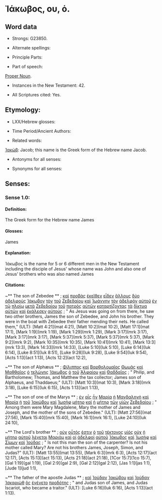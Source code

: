 # Ἰάκωβος, ου, ὁ.

<!-- Status: S3=Needs2ndReview-->
<!-- Lexica used for edits: BDAG, LN, FFM, A-S  -->

## Word data

* Strongs: G23850.


* Alternate spellings:


* Principle Parts: 


* Part of speech: 

[Proper Noun](http://ugg.readthedocs.io/en/latest/proper_noun.html).

* Instances in the New Testament: 42.

* All Scriptures cited: Yes.

## Etymology: 


* LXX/Hebrew glosses: 


* Time Period/Ancient Authors: 


* Related words: 

[Ἰακώβ](..\G23840\01.md): Jacob; this name is the Greek form of the Hebrew name Jacob.

* Antonyms for all senses:

* Synonyms for all senses: 


## Senses:


### Sense  1.0: 

#### Definition: 

The Greek form for the Hebrew name James

#### Glosses: 

James

#### Explanation:

Ἰάκωβος is the name for 5 or 6 different men in the New Testament including the disciple of Jesus' whose name was John and also one of Jesus' brothers who was also named James

#### Citations: 

~** The son of Zebedee **
; [καὶ](../G25320/01.md) [προβὰς](../G42600/01.md) [ἐκεῖθεν](../G15640/01.md) [εἶδεν](../G37080/01.md) [ἄλλους](../G02430/01.md) [δύο](../G14170/01.md) [ἀδελφούς](../G00800/01.md) [Ἰάκωβον](../G23850/01.md) [τὸν](../G35880/01.md) [τοῦ](../G35880/01.md) [Ζεβεδαίου](../G21990/01.md) [καὶ](../G25320/01.md) [Ἰωάννην](../G24910/01.md) [τὸν](../G35880/01.md) [ἀδελφὸν](../G00800/01.md) [αὐτοῦ](../G08460/01.md) [ἐν](../G17220/01.md) [τῷ](../G35880/01.md) [πλοίῳ](../G41430/01.md) [μετὰ](../G33260/01.md) [Ζεβεδαίου](../G21990/01.md) [τοῦ](../G35880/01.md) [πατρὸς](../G39620/01.md) [αὐτῶν](../G08460/01.md) [καταρτίζοντας](../G26750/01.md) [τὰ](../G35880/01.md) [δίκτυα](../G13500/01.md) [αὐτῶν](../G08460/01.md) [καὶ](../G25320/01.md) [ἐκάλεσεν](../G25640/01.md) [αὐτούς](../G08460/01.md)
; " As Jesus was going on from there, he saw two other brothers, James the son of Zebedee, and John his brother. They were in the boat with Zebedee their father mending their nets. He called them," (ULT): 
[Matt 4:21](mat 4:21),  [Matt 10:2](mat 10:2),  [Matt 17:1](mat 17:1),  [Mark 1:19](mrk 1:19),  [Mark 1:29](mrk 1:29),  [Mark 3:17](mrk 3:17),  [Mark 3:17](mrk 3:17),  [Mark 5:37](mrk 5:37),  [Mark 5:37](mrk 5:37),  [Mark 9:2](mrk 9:2),  [Mark 10:35](mrk 10:35),  [Mark 10:41](mrk 10:41),  [Mark 13:3](mrk 13:3),  [Mark 14:33](mrk 14:33),  [Luke 5:10](luk 5:10),  [Luke 6:14](luk 6:14),  [Luke 8:51](luk 8:51),  [Luke 9:28](luk 9:28),  [Luke 9:54](luk 9:54),  [Acts 1:13](act 1:13),  [Acts 12:2](act 12:2),


~** The son of Alphæus **
; [Φίλιππος](../G53760/01.md) [καὶ](../G25320/01.md) [Βαρθολομαῖος](../G09180/01.md) [Θωμᾶς](../G23810/01.md) [καὶ](../G25320/01.md) [Μαθθαῖος](../G31560/01.md) [ὁ](../G35880/01.md) [τελώνης](../G50570/01.md) [Ἰάκωβος](../G23850/01.md) [ὁ](../G35880/01.md) [τοῦ](../G35880/01.md) [Ἁλφαίου](../G02560/01.md) [καὶ](../G25320/01.md) [Θαδδαῖος](../G22800/01.md)
; " Philip, and Bartholomew; Thomas, and Matthew the tax collector; James son of Alphaeus, and Thaddaeus;" (ULT): 
[Matt 10:3](mat 10:3),  [Mark 3:18](mrk 3:18),  [Luke 6:15](luk 6:15),  [Acts 1:13](act 1:13),

~** The son of one of the Marys **
; [ἐν](../G17220/01.md) [αἷς](../G37390/01.md) [ἦν](../G99999/01.md) [Μαρία](../G31370/01.md) [ἡ](../G35880/01.md) [Μαγδαληνὴ](../G30940/01.md) [καὶ](../G25320/01.md) [Μαρία](../G31370/01.md) [ἡ](../G35880/01.md) [τοῦ](../G35880/01.md) [Ἰακώβου](../G23850/01.md) [καὶ](../G25320/01.md) [Ἰωσὴφ](../G25010/01.md) [μήτηρ](../G33840/01.md) [καὶ](../G25320/01.md) [ἡ](../G35880/01.md) [μήτηρ](../G33840/01.md) [τῶν](../G35880/01.md) [υἱῶν](../G52070/01.md) [Ζεβεδαίου](../G21990/01.md)
; " Among them were Mary Magdalene, Mary the mother of James and Joseph, and the mother of the sons of Zebedee." (ULT): 
[Matt 27:56](mat 27:56),  [Mark 15:40](mrk 15:40),  [Mark 16:1](mrk 16:1),  [Luke 24:10](luk 24:10),

~** The Lord's brother **
; [οὐχ](../G37560/01.md) [οὗτός](../G37780/01.md) [ἐστιν](../G99999/01.md) [ὁ](../G35880/01.md) [τοῦ](../G35880/01.md) [τέκτονος](../G50450/01.md) [υἱός](../G52070/01.md) [οὐχ](../G37560/01.md) [ἡ](../G35880/01.md) [μήτηρ](../G33840/01.md) [αὐτοῦ](../G08460/01.md) [λέγεται](../G30040/01.md) [Μαριὰμ](../G31370/01.md) [καὶ](../G25320/01.md) [οἱ](../G35880/01.md) [ἀδελφοὶ](../G00800/01.md) [αὐτοῦ](../G08460/01.md) [Ἰάκωβος](../G23850/01.md) [καὶ](../G25320/01.md) [Ἰωσὴφ](../G25010/01.md) [καὶ](../G25320/01.md) [Σίμων](../G46130/01.md) [καὶ](../G25320/01.md) [Ἰούδας](../G24550/01.md)
; " Is not this man the son of the carpenter? Is not his mother called Mary? Are not his brothers James, Joseph, Simon, and Judas?" (ULT): 
[Matt 13:55](mat 13:55),  [Mark 6:3](mrk 6:3),  [Acts 12:17](act 12:17),  [Acts 15:13](act 15:13),  [Acts 21:18](act 21:18),  [1Cor 15:7](1co 15:7),  [Gal 1:19](gal 1:19),  [Gal 2:9](gal 2:9),  [Gal 2:12](gal 2:12),  [Jas 1:1](jas 1:1),  [Jude 1](jud 1:1), 

~** The father of the apostle Judas **
; [καὶ](../G25320/01.md) [Ἰούδαν](../G24550/01.md) [Ἰακώβου](../G23850/01.md) [καὶ](../G25320/01.md) [Ἰούδαν](../G24550/01.md) [Ἰσκαριὼθ](../G24690/01.md) [ὃς](../G37390/01.md) [ἐγένετο](../G10960/01.md) [προδότης](../G42730/01.md)
; " and Judas son of James, and Judas Iscariot, who became a traitor." (ULT): 
[Luke 6:16](luk 6:16), [Acts 1:13](act 1:13).
